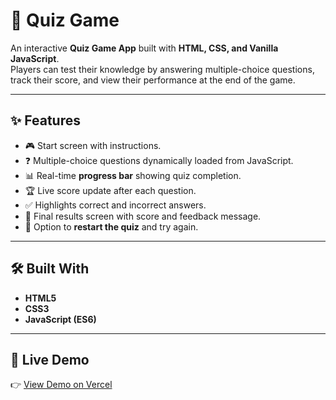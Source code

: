 # 📝 Quiz Game

An interactive **Quiz Game App** built with **HTML, CSS, and Vanilla JavaScript**.  
Players can test their knowledge by answering multiple-choice questions, track their score, and view their performance at the end of the game.  

---

## ✨ Features
- 🎮 Start screen with instructions.  
- ❓ Multiple-choice questions dynamically loaded from JavaScript.  
- 📊 Real-time **progress bar** showing quiz completion.  
- 🏆 Live score update after each question.  
- ✅ Highlights correct and incorrect answers.  
- 🎯 Final results screen with score and feedback message.  
- 🔄 Option to **restart the quiz** and try again.  

---

## 🛠️ Built With
- **HTML5**  
- **CSS3**  
- **JavaScript (ES6)**  

---

## 🚀 Live Demo
👉 [View Demo on Vercel](https://your-vercel-link.vercel.app/)
